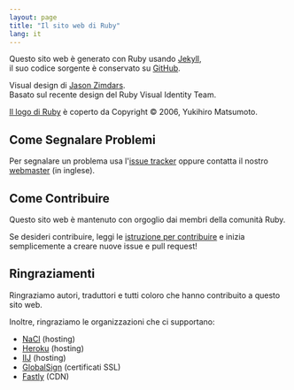 ```yaml
---
layout: page
title: "Il sito web di Ruby"
lang: it
---
```


Questo sito web è generato con Ruby usando [Jekyll][jekyll],<br>
il suo codice sorgente è conservato su [GitHub][github-repo].

Visual design di [Jason Zimdars][jzimdars].<br>
Basato sul recente design del Ruby Visual Identity Team.

[Il logo di Ruby][logo] è coperto da Copyright &copy; 2006, Yukihiro Matsumoto.


## Come Segnalare Problemi ##

Per segnalare un problema usa l'[issue tracker][github-issues]
oppure contatta il nostro [webmaster][webmaster] (in inglese).


## Come Contribuire ##

Questo sito web è mantenuto con orgoglio dai membri della comunità Ruby.

Se desideri contribuire, leggi le [istruzione per contribuire][github-wiki]
e inizia semplicemente a creare nuove issue e pull request!


## Ringraziamenti ##

Ringraziamo autori, traduttori e tutti coloro che hanno contribuito a
questo sito web.

Inoltre, ringraziamo le organizzazioni che ci supportano:

 * [NaCl][nacl] (hosting)
 * [Heroku][heroku] (hosting)
 * [IIJ][iij] (hosting)
 * [GlobalSign][globalsign] (certificati SSL)
 * [Fastly][fastly] (CDN)


[logo]: /it/about/logo/
[webmaster]: mailto:webmaster@ruby-lang.org
[jekyll]: http://www.jekyllrb.com/
[jzimdars]: https://twitter.com/jasonzimdars
[github-repo]: https://github.com/ruby/www.ruby-lang.org/
[github-issues]: https://github.com/ruby/www.ruby-lang.org/issues
[github-wiki]: https://github.com/ruby/www.ruby-lang.org/wiki
[nacl]: http://www.netlab.jp
[heroku]: https://www.heroku.com/
[iij]: http://www.iij.ad.jp
[globalsign]: https://www.globalsign.com
[fastly]: http://www.fastly.com
